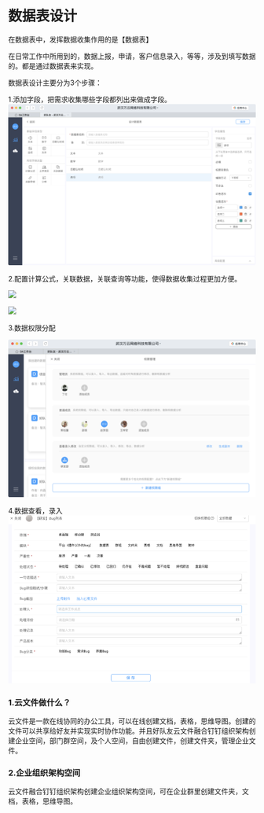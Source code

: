 # 数据表设计

在数据表中，发挥数据收集作用的是【数据表】

在日常工作中所用到的，数据上报，申请，客户信息录入，等等，涉及到填写数据的。都是通过数据表来实现。

数据表设计主要分为3个步骤：

1.添加字段，把需求收集哪些字段都列出来做成字段。![](/assets/424.png)

2.配置计算公式，关联数据，关联查询等功能，使得数据收集过程更加方便。

![](http://livedoc.oss-cn-hangzhou.aliyuncs.com/livedoc/e531a62009bc8bcfd5f736f170baeef2?x-oss-process=image/format,gif)

![](http://livedoc.oss-cn-hangzhou.aliyuncs.com/livedoc/b1cffa1aca08a7db21043ccf2ab83d25?x-oss-process=image/format,gif)

3.数据权限分配

![](/assets/im4port.png)

4.数据查看，录入![](/assets/impo4rt.png)



### 1.云文件做什么？

云文件是一款在线协同的办公工具，可以在线创建文档，表格，思维导图。创建的文件可以共享给好友并实现实时协作功能。并且好队友云文件融合钉钉组织架构创建企业空间，部门群空间，及个人空间，自由创建文件，创建文件夹，管理企业文件。

### 2.企业组织架构空间

云文件融合钉钉组织架构创建企业组织架构空间，可在企业群里创建文件夹，文档，表格，思维导图。

